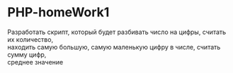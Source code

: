 # PHP-homeWork1
Разработать скрипт, который будет разбивать число на цифры, считать их количество,      
находить самую большую, самую маленькую цифру в числе, считать сумму цифр,      
среднее значение
